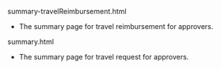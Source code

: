 summary-travelReimbursement.html
  * The summary page for travel reimbursement for approvers.
 
 summary.html
  * The summary page for travel request for approvers.
